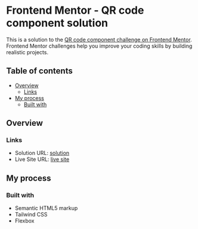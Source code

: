 # Frontend Mentor - QR code component solution

This is a solution to the [QR code component challenge on Frontend Mentor](https://www.frontendmentor.io/challenges/qr-code-component-iux_sIO_H). Frontend Mentor challenges help you improve your coding skills by building realistic projects. 

## Table of contents

- [Overview](#overview)
  - [Links](#links)
- [My process](#my-process)
  - [Built with](#built-with)

## Overview

### Links

- Solution URL: [solution](https://github.com/keltiek/frontendmentor/tree/main/qr-code-component)
- Live Site URL: [live site](https://keltiek.github.io/frontendmentor/qr-code-component/)

## My process

### Built with

- Semantic HTML5 markup
- Tailwind CSS
- Flexbox